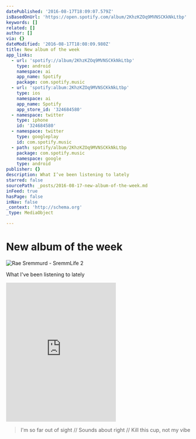 ```yaml
---
datePublished: '2016-08-17T18:09:07.579Z'
isBasedOnUrl: 'https://open.spotify.com/album/2KhzKZOq9MVNSCKkNkLtbp'
keywords: []
related: []
author: []
via: {}
dateModified: '2016-08-17T18:08:09.980Z'
title: New album of the week
app_links:
  - url: 'spotify://album/2KhzKZOq9MVNSCKkNkLtbp'
    type: android
    namespace: ai
    app_name: Spotify
    package: com.spotify.music
  - url: 'spotify:album:2KhzKZOq9MVNSCKkNkLtbp'
    type: ios
    namespace: ai
    app_name: Spotify
    app_store_id: '324684580'
  - namespace: twitter
    type: iphone
    id: '324684580'
  - namespace: twitter
    type: googleplay
    id: com.spotify.music
  - path: spotify/album/2KhzKZOq9MVNSCKkNkLtbp
    package: com.spotify.music
    namespace: google
    type: android
publisher: {}
description: What I’ve been listening to lately
starred: false
sourcePath: _posts/2016-08-17-new-album-of-the-week.md
inFeed: true
hasPage: false
inNav: false
_context: 'http://schema.org'
_type: MediaObject

---
```

# New album of the week
![Rae Sremmurd - SremmLife 2](https://the-grid-user-content.s3-us-west-2.amazonaws.com/e117bf06-28c7-46e3-b21b-0c0f883bbcf3.jpg)

What I've been listening to lately

<iframe src="https://cdn.embedly.com/widgets/media.html?src=https%3A%2F%2Fembed.spotify.com%2F%3Furi%3Dspotify%3Aalbum%3A2KhzKZOq9MVNSCKkNkLtbp&amp;url=https%3A%2F%2Fopen.spotify.com%2Falbum%2F2KhzKZOq9MVNSCKkNkLtbp&amp;image=https%3A%2F%2Fi.scdn.co%2Fimage%2F534eaab939f9ad6de709fbc7fa534c2daaa4f7ac&amp;key=b7d04c9b404c499eba89ee7072e1c4f7&amp;type=text%2Fhtml&amp;schema=spotify" width="300" height="380" scrolling="no" frameborder="0" allowfullscreen="" style=""></iframe>

> I'm so far out of sight // Sounds about right // Kill this cup, not my vibe